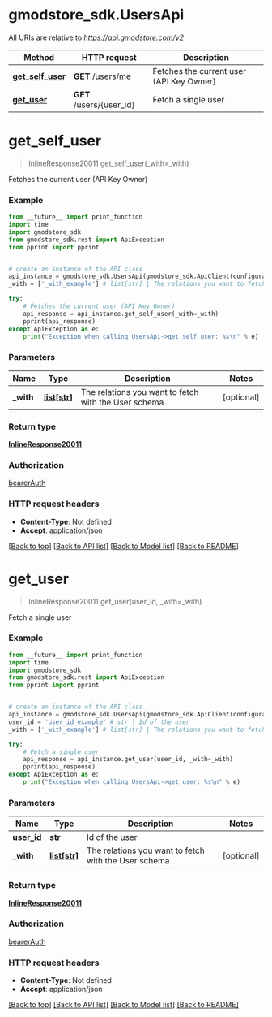 # gmodstore_sdk.UsersApi

All URIs are relative to *https://api.gmodstore.com/v2*

Method | HTTP request | Description
------------- | ------------- | -------------
[**get_self_user**](UsersApi.md#get_self_user) | **GET** /users/me | Fetches the current user (API Key Owner)
[**get_user**](UsersApi.md#get_user) | **GET** /users/{user_id} | Fetch a single user

# **get_self_user**
> InlineResponse20011 get_self_user(_with=_with)

Fetches the current user (API Key Owner)

### Example
```python
from __future__ import print_function
import time
import gmodstore_sdk
from gmodstore_sdk.rest import ApiException
from pprint import pprint


# create an instance of the API class
api_instance = gmodstore_sdk.UsersApi(gmodstore_sdk.ApiClient(configuration))
_with = ['_with_example'] # list[str] | The relations you want to fetch with the User schema (optional)

try:
    # Fetches the current user (API Key Owner)
    api_response = api_instance.get_self_user(_with=_with)
    pprint(api_response)
except ApiException as e:
    print("Exception when calling UsersApi->get_self_user: %s\n" % e)
```

### Parameters

Name | Type | Description  | Notes
------------- | ------------- | ------------- | -------------
 **_with** | [**list[str]**](str.md)| The relations you want to fetch with the User schema | [optional] 

### Return type

[**InlineResponse20011**](InlineResponse20011.md)

### Authorization

[bearerAuth](../README.md#bearerAuth)

### HTTP request headers

 - **Content-Type**: Not defined
 - **Accept**: application/json

[[Back to top]](#) [[Back to API list]](../README.md#documentation-for-api-endpoints) [[Back to Model list]](../README.md#documentation-for-models) [[Back to README]](../README.md)

# **get_user**
> InlineResponse20011 get_user(user_id, _with=_with)

Fetch a single user

### Example
```python
from __future__ import print_function
import time
import gmodstore_sdk
from gmodstore_sdk.rest import ApiException
from pprint import pprint


# create an instance of the API class
api_instance = gmodstore_sdk.UsersApi(gmodstore_sdk.ApiClient(configuration))
user_id = 'user_id_example' # str | Id of the user
_with = ['_with_example'] # list[str] | The relations you want to fetch with the User schema (optional)

try:
    # Fetch a single user
    api_response = api_instance.get_user(user_id, _with=_with)
    pprint(api_response)
except ApiException as e:
    print("Exception when calling UsersApi->get_user: %s\n" % e)
```

### Parameters

Name | Type | Description  | Notes
------------- | ------------- | ------------- | -------------
 **user_id** | **str**| Id of the user | 
 **_with** | [**list[str]**](str.md)| The relations you want to fetch with the User schema | [optional] 

### Return type

[**InlineResponse20011**](InlineResponse20011.md)

### Authorization

[bearerAuth](../README.md#bearerAuth)

### HTTP request headers

 - **Content-Type**: Not defined
 - **Accept**: application/json

[[Back to top]](#) [[Back to API list]](../README.md#documentation-for-api-endpoints) [[Back to Model list]](../README.md#documentation-for-models) [[Back to README]](../README.md)

